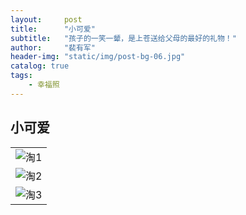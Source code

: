 ```yaml
---
layout:     post
title:      "小可爱"
subtitle:   "孩子的一笑一颦，是上苍送给父母的最好的礼物！"
author:     "裴有军"
header-img: "static/img/post-bg-06.jpg"
catalog: true
tags:
    - 幸福照
---
```


## 小可爱

| |
| --------------------------------------------------------------------------------------------- |
| <img src="http://ww2.sinaimg.cn/large/71be7325jw1famp4a7efyj20u0140tfc.jpg" alt="淘1">   |
| <img src="http://ww3.sinaimg.cn/large/71be7325jw1famp4jxrngj20u0140gsw.jpg" alt="淘2">   |
| <img src="http://ww1.sinaimg.cn/large/71be7325jw1famp4tc3ivj20u014046n.jpg" alt="淘3">   |

